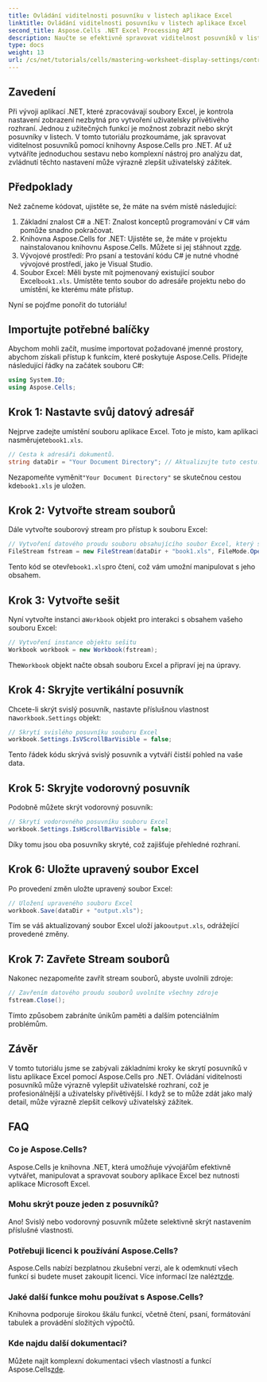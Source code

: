 ```yaml
---
title: Ovládání viditelnosti posuvníku v listech aplikace Excel
linktitle: Ovládání viditelnosti posuvníku v listech aplikace Excel
second_title: Aspose.Cells .NET Excel Processing API
description: Naučte se efektivně spravovat viditelnost posuvníků v listech aplikace Excel pomocí knihovny Aspose.Cells pro .NET. Tento komplexní výukový program vás provede nezbytnými kroky ke skrytí vertikálních a horizontálních posuvníků.
type: docs
weight: 13
url: /cs/net/tutorials/cells/mastering-worksheet-display-settings/controlling-scroll-bar-visibility/
---
```

## Zavedení

Při vývoji aplikací .NET, které zpracovávají soubory Excel, je kontrola nastavení zobrazení nezbytná pro vytvoření uživatelsky přívětivého rozhraní. Jednou z užitečných funkcí je možnost zobrazit nebo skrýt posuvníky v listech. V tomto tutoriálu prozkoumáme, jak spravovat viditelnost posuvníků pomocí knihovny Aspose.Cells pro .NET. Ať už vytváříte jednoduchou sestavu nebo komplexní nástroj pro analýzu dat, zvládnutí těchto nastavení může výrazně zlepšit uživatelský zážitek.

## Předpoklady

Než začneme kódovat, ujistěte se, že máte na svém místě následující:

1. Základní znalost C# a .NET: Znalost konceptů programování v C# vám pomůže snadno pokračovat.
2. Knihovna Aspose.Cells for .NET: Ujistěte se, že máte v projektu nainstalovanou knihovnu Aspose.Cells. Můžete si jej stáhnout z[zde](https://releases.aspose.com/cells/net/).
3. Vývojové prostředí: Pro psaní a testování kódu C# je nutné vhodné vývojové prostředí, jako je Visual Studio.
4.  Soubor Excel: Měli byste mít pojmenovaný existující soubor Excel`book1.xls`. Umístěte tento soubor do adresáře projektu nebo do umístění, ke kterému máte přístup.

Nyní se pojďme ponořit do tutoriálu!

## Importujte potřebné balíčky

Abychom mohli začít, musíme importovat požadované jmenné prostory, abychom získali přístup k funkcím, které poskytuje Aspose.Cells. Přidejte následující řádky na začátek souboru C#:

```csharp
using System.IO;
using Aspose.Cells;
```

## Krok 1: Nastavte svůj datový adresář

 Nejprve zadejte umístění souboru aplikace Excel. Toto je místo, kam aplikaci nasměrujete`book1.xls`.

```csharp
// Cesta k adresáři dokumentů.
string dataDir = "Your Document Directory"; // Aktualizujte tuto cestu!
```

 Nezapomeňte vyměnit`"Your Document Directory"` se skutečnou cestou kde`book1.xls` je uložen.

## Krok 2: Vytvořte stream souborů

Dále vytvořte souborový stream pro přístup k souboru Excel:

```csharp
// Vytvoření datového proudu souboru obsahujícího soubor Excel, který se má otevřít
FileStream fstream = new FileStream(dataDir + "book1.xls", FileMode.Open);
```

 Tento kód se otevře`book1.xls`pro čtení, což vám umožní manipulovat s jeho obsahem.

## Krok 3: Vytvořte sešit

 Nyní vytvořte instanci a`Workbook` objekt pro interakci s obsahem vašeho souboru Excel:

```csharp
// Vytvoření instance objektu sešitu
Workbook workbook = new Workbook(fstream);
```

 The`Workbook` objekt načte obsah souboru Excel a připraví jej na úpravy.

## Krok 4: Skryjte vertikální posuvník

 Chcete-li skrýt svislý posuvník, nastavte příslušnou vlastnost na`workbook.Settings` objekt:

```csharp
// Skrytí svislého posuvníku souboru Excel
workbook.Settings.IsVScrollBarVisible = false;
```

Tento řádek kódu skrývá svislý posuvník a vytváří čistší pohled na vaše data.

## Krok 5: Skryjte vodorovný posuvník

Podobně můžete skrýt vodorovný posuvník:

```csharp
// Skrytí vodorovného posuvníku souboru Excel
workbook.Settings.IsHScrollBarVisible = false;
```

Díky tomu jsou oba posuvníky skryté, což zajišťuje přehledné rozhraní.

## Krok 6: Uložte upravený soubor Excel

Po provedení změn uložte upravený soubor Excel:

```csharp
// Uložení upraveného souboru Excel
workbook.Save(dataDir + "output.xls");
```

 Tím se váš aktualizovaný soubor Excel uloží jako`output.xls`, odrážející provedené změny.

## Krok 7: Zavřete Stream souborů

Nakonec nezapomeňte zavřít stream souborů, abyste uvolnili zdroje:

```csharp
// Zavřením datového proudu souborů uvolníte všechny zdroje
fstream.Close();
```

Tímto způsobem zabráníte únikům paměti a dalším potenciálním problémům.

## Závěr

V tomto tutoriálu jsme se zabývali základními kroky ke skrytí posuvníků v listu aplikace Excel pomocí Aspose.Cells pro .NET. Ovládání viditelnosti posuvníků může výrazně vylepšit uživatelské rozhraní, což je profesionálnější a uživatelsky přívětivější. I když se to může zdát jako malý detail, může výrazně zlepšit celkový uživatelský zážitek.

## FAQ

### Co je Aspose.Cells?  
Aspose.Cells je knihovna .NET, která umožňuje vývojářům efektivně vytvářet, manipulovat a spravovat soubory aplikace Excel bez nutnosti aplikace Microsoft Excel.

### Mohu skrýt pouze jeden z posuvníků?  
Ano! Svislý nebo vodorovný posuvník můžete selektivně skrýt nastavením příslušné vlastnosti.

### Potřebuji licenci k používání Aspose.Cells?  
 Aspose.Cells nabízí bezplatnou zkušební verzi, ale k odemknutí všech funkcí si budete muset zakoupit licenci. Více informací lze nalézt[zde](https://purchase.aspose.com/buy).

### Jaké další funkce mohu používat s Aspose.Cells?  
Knihovna podporuje širokou škálu funkcí, včetně čtení, psaní, formátování tabulek a provádění složitých výpočtů.

### Kde najdu další dokumentaci?  
 Můžete najít komplexní dokumentaci všech vlastností a funkcí Aspose.Cells[zde](https://reference.aspose.com/cells/net/).